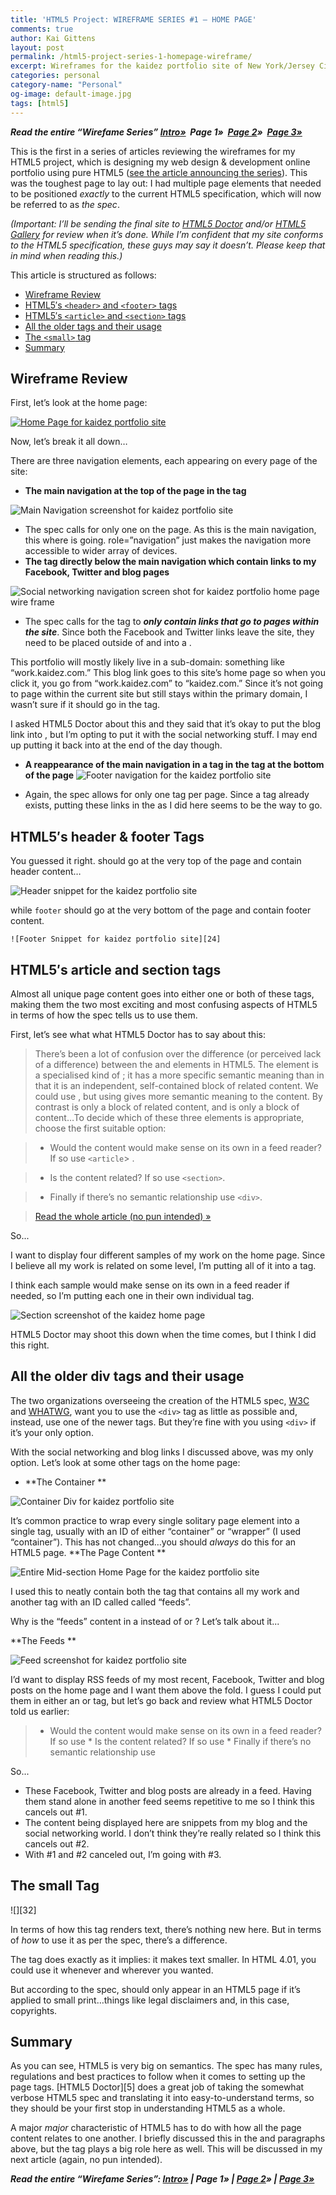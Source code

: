 ```yaml
---
title: 'HTML5 Project: WIREFRAME SERIES #1 – HOME PAGE'
comments: true
author: Kai Gittens
layout: post
permalink: /html5-project-series-1-homepage-wireframe/
excerpt: Wireframes for the kaidez portfolio site of New York/Jersey City, N.J. based web designer, Kai Gittens, who also works at Revlon and Almay
categories: personal
category-name: "Personal"
og-image: default-image.jpg
tags: [html5]
---
```

***Read the entire “Wirefame Series”
[Intro»][1]  Page 1»  [Page 2][2]»  [Page 3»][3]***

 [1]: /html5-project-update-completed-wireframes/
 [2]: /html5-project-series-2-work-subcategory-playlist-wireframes/
 [3]: /html5-project-series-3-about-contact-wireframes/

This is the first in a series of articles reviewing the wireframes for my HTML5 project, which is designing my web design & development online portfolio using pure HTML5 ([see the article announcing the series][1]). This was the toughest page to lay out: I had multiple page elements that needed to be positioned *exactly* to the current HTML5 specification, which will now be referred to as *the spec*.

*(Important: I’ll be sending the final site to [HTML5 Doctor][5] and/or [HTML5 Gallery][6] for review when it’s done. While I’m confident that my site conforms to the HTML5 specification, these guys may say it doesn’t. Please keep that in mind when reading this.)*

 [5]: http://html5doctor.com/
 [6]: http://html5gallery.com/

This article is structured as follows:

*   [Wireframe Review][7]
*   [HTML5′s `<header>` and `<footer>` tags][11]
*   [HTML5′s `<article>`  and `<section>`  tags][12]
*   [All the older  tags and their usage][13]
*   [The `<small>` tag][17]
*   [Summary][18]

 [7]: #wfReview
 [11]: #headFoot
 [12]: #articleSection
 [13]: #div
 [17]: #small
 [18]: #summary

<h2 id="wfReview">Wireframe Review</h2>

First, let’s look at the home page:

[![Home Page for kaidez portfolio site][19]][19]

Now, let’s break it all down…

There are three navigation elements, each appearing on every page of the site:

*   **The main navigation at the top of the page in the  tag**

![Main Navigation screenshot for kaidez portfolio site][20]
*   The spec calls for only one  on the page. As this is the main navigation, this where  is going. role=”navigation” just makes the navigation more accessible to wider array of devices.
*   **The  tag directly below the main navigation which contain links to my Facebook, Twitter and blog pages**

![Social networking navigation screen shot for kaidez portfolio home page wire frame][21]
*   The spec calls for the  tag to ***only contain links that go to pages within the site***. Since both the Facebook and Twitter links leave the site, they need to be placed outside of  and into a .

This portfolio will mostly likely live in a sub-domain: something like “work.kaidez.com.” This blog link goes to this site’s home page so when you click it, you go from “work.kaidez.com” to “kaidez.com.” Since it’s not going to page within the current site but still stays within the primary domain, I wasn’t sure if it should go in the  tag.

I asked HTML5 Doctor about this and they said that it’s okay to put the blog link into , but I’m opting to put it with the social networking stuff. I may end up putting it back into  at the end of the day though.

  *   **A reappearance of the main navigation in a  tag in the  tag at the bottom of the page**
    ![Footer navigation for the kaidez portfolio site][22]

  *   Again, the spec allows for only one  tag per page. Since a  tag already exists, putting these links in the  as I did here seems to be the way to go.

<h2 id="headFoot"> HTML5′s header &amp; footer Tags</h2>
You guessed it right.  should go at the very top of the page and contain header content…

![Header snippet for the kaidez portfolio site][23]

while `footer` should go at the very bottom of the page and contain footer content.

    ![Footer Snippet for kaidez portfolio site][24]

<h2 id="articleSection">HTML5′s article and section tags</h2>
Almost all unique page content goes into either one or both of these tags, making them the two most exciting and most confusing aspects of HTML5 in terms of how the spec tells us to use them.

First, let’s see what what HTML5 Doctor has to say about this:

  > There’s been a lot of confusion over the difference (or perceived lack of a difference) between the  and  elements in HTML5. The  element is a specialised kind of ; it has a more specific semantic meaning than  in that it is an independent, self-contained block of related content. We could use , but using  gives more semantic meaning to the content.
  By contrast  is only a block of related content, and  is only a block of content…To decide which of these three elements is appropriate, choose the first suitable option:

  > - Would the content would make sense on its own in a feed reader? If so use `<article`> .

  > - Is the content related? If so use `<section>`.

  > - Finally if there’s no semantic relationship use `<div>`.

  > [Read the whole article (no pun intended) »][25]

So...

I want to display four different samples of my work on the home page. Since I believe all my work is related on some level, I’m putting all of it into a  tag.

I think each sample would make sense on its own in a feed reader if needed, so I’m putting each one in their own individual  tag.

![Section screenshot of the kaidez home page][26]

HTML5 Doctor may shoot this down when the time comes, but I think I did this right.

<h2 id="div">All the older div tags and their usage</h2>

The two organizations overseeing the creation of the HTML5 spec, [W3C][27] and [WHATWG][28], want you to use the `<div>` tag as little as possible and, instead, use one of the newer tags. But they’re fine with you using `<div>` if it’s your only option.

With the social networking and blog links I discussed above,  was my only option. Let’s look at some other  tags on the home page:

*   **The Container **

![Container Div for kaidez portfolio site][29]

  It’s common practice to wrap every single solitary page element into a single  tag, usually with an ID of either “container” or “wrapper” (I used “container”). This has not changed…you should *always* do this for an HTML5 page.
 **The Page Content **

![Entire Mid-section Home Page for the kaidez portfolio site][30]

I used this to neatly contain both the  tag that contains all my work and another  tag with an ID called called “feeds”.

Why is the “feeds” content in a  instead of  or ? Let’s talk about it...

**The Feeds **

![Feed screenshot for kaidez portfolio site][31]

I’d want to display RSS feeds of my most recent, Facebook, Twitter and blog posts on the home page and I want them above the fold. I guess I could put them in either an  or  tag, but let’s go back and review what HTML5 Doctor told us earlier:  

  > *   Would the content would make sense on its own in a feed reader? If so use
    *   Is the content related? If so use
    *   Finally if there’s no semantic relationship use


So...

  *   These Facebook, Twitter and blog posts are already in a feed. Having them stand alone in another feed seems repetitive to me so I think this cancels out #1.
  *   The content being displayed here are snippets from my blog and the social networking world. I don’t think they’re really related so I think this cancels out #2.
  *   With #1 and #2 canceled out, I’m going with #3.

<h2 id="small">The small Tag</h2>
![][32]

In terms of how this tag renders text, there’s nothing new here. But in terms of *how* to use it as per the spec, there’s a difference.

The  tag does exactly as it implies: it makes text smaller. In HTML 4.01, you could use it whenever and wherever you wanted.

But according to the spec,  should only appear in an HTML5 page if it’s applied to small print…things like legal disclaimers and, in this case, copyrights.

<h2 id="summary">Summary</h2>
As you can see, HTML5 is very big on semantics. The spec has many rules, regulations and best practices to follow when it comes to setting up the page tags. [HTML5 Doctor][5] does a great job of taking the somewhat verbose HTML5 spec and translating it into easy-to-understand terms, so they should be your first stop in understanding HTML5 as a whole.

A major *major* characteristic of HTML5 has to do with how all the page content relates to one another. I briefly discussed this in the  and  paragraphs above, but the  tag plays a big role here as well. This will be discussed in my next article (again, no pun intended).

***Read the entire “Wirefame Series”: [Intro»][1] | Page 1» | [Page 2][2]» | [Page 3»][3]***


 [19]: /img/home.jpg "Main Navigation screenshot for kaidez portfolio site"
 [20]: /img/mainNav.jpg "Main Navigation screenshot for kaidez portfolio site"
 [21]: /img/socialNav.jpg "Social networking navigation screen shot for kaidez portfolio home page wire frame"
 [22]: /img/footerNav.jpg "Footer navigation for the kaidez portfolio site"
 [23]: /img/header.jpg "Header snippet for the kaidez portfolio site"
 [24]: /img/footerSnippet.jpg "Footer Snippet for kaidez portfolio site"
 [25]: http://html5doctor.com/the-article-element/
 [26]: /img/sectionOnlyHomePage.jpg
 [27]: http://www.w3.org/
 [28]: http://www.whatwg.org/
 [29]: /img/containerDiv.jpg "Container Div for kaidez portfolio site"
 [30]: /img/entireMidSectionHomePage.jpg
 [31]: /img/feeds.jpg "Feed screenshot for kaidez portfolio site"
 [32]: /img/small.jpg "Small tag screen shot for the kaidez portfolio site"